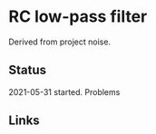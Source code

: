 # RC low-pass filter

Derived from project noise.

## Status


2021-05-31 started. Problems

## Links


